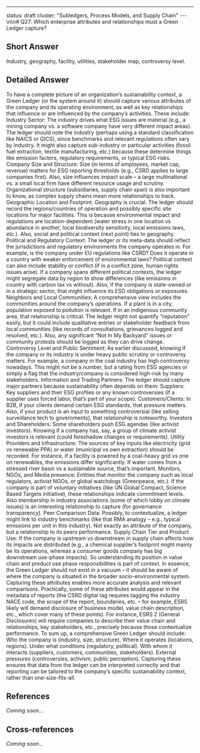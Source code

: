 ---
status: draft
cluster: "Subledgers, Process Models, and Supply Chain"
---\n\n# Q27: Which enterprise attributes and relationships must a Green Ledger capture?

## Short Answer

Industry, geography, facility, utilities, stakeholder map, controversy level.

## Detailed Answer

To have a complete picture of an organization’s sustainability context, a Green Ledger (or the system around it) should capture various attributes of the company and its operating environment, as well as key relationships that influence or are influenced by the company’s activities. These include:
Industry Sector: The industry drives what ESG issues are material (e.g., a mining company vs. a software company have very different impact areas). The ledger should note the industry (perhaps using a standard classification like NAICS or GICS), since benchmarks and relevant regulations often vary by industry. It might also capture sub-industry or particular activities (fossil fuel extraction, textile manufacturing, etc.) because these determine things like emission factors, regulatory requirements, or typical ESG risks.
Company Size and Structure: Size (in terms of employees, market cap, revenue) matters for ESG reporting thresholds (e.g., CSRD applies to large companies first). Also, size influences impact scale – a large multinational vs. a small local firm have different resource usage and scrutiny. Organizational structure (subsidiaries, supply chain span) is also important to know, as complex supply chains mean more relationships to track.
Geographic Location and Footprint: Geography is crucial. The ledger should record the regions/countries of operation and possibly specific site locations for major facilities. This is because environmental impact and regulations are location-dependent (water stress in one location vs abundance in another, local biodiversity sensitivity, local emissions laws, etc.). Also, social and political context (next point) ties to geography.
Political and Regulatory Context: The ledger or its meta-data should reflect the jurisdictions and regulatory environments the company operates in. For example, is the company under EU regulations like CSRD? Does it operate in a country with weaker enforcement of environmental laws? Political context can also include stability or conflict (if in a conflict zone, human rights issues arise). If a company spans different political contexts, the ledger might segregate data by region to show differences (like emissions in country with carbon tax vs without). Also, if the company is state-owned or in a strategic sector, that might influence its ESG obligations or exposures.
Neighbors and Local Communities: A comprehensive view includes the communities around the company’s operations. If a plant is in a city, population exposed to pollution is relevant. If in an indigenous community area, that relationship is critical. The ledger might not quantify “reputation” easily, but it could include qualitative entries or stakeholder feedback from local communities (like records of consultations, grievances logged and resolved, etc.). Also, any significant “Not In My Backyard” issues or community protests should be logged as they can drive change.
Controversy Level and Public Sentiment: As earlier discussed, knowing if the company or its industry is under heavy public scrutiny or controversy matters. For example, a company in the coal industry has high controversy nowadays. This might not be a number, but a rating from ESG agencies or simply a flag that the industry/company is considered high-risk by many stakeholders.
Information and Trading Partners: The ledger should capture major partners because sustainability often depends on them:
Suppliers: Key suppliers and their ESG profiles or any known controversies (if a supplier uses forced labor, that’s part of your scope).
Customers/Clients: In B2B, if your clients demand certain ESG standards, that pressure matters. Also, if your product is an input to something controversial (like selling surveillance tech to governments), that relationship is noteworthy.
Investors and Shareholders: Some shareholders push ESG agendas (like activist investors). Knowing if a company has, say, a group of climate activist investors is relevant (could foreshadow changes or requirements).
Utility Providers and Infrastructure: The sources of key inputs like electricity (grid vs renewable PPA) or water (municipal vs own extraction) should be recorded. For instance, if a facility is powered by a coal-heavy grid vs one on renewables, the emissions differ significantly. If water comes from a stressed river basin vs a sustainable source, that’s important.
Monitors, NGOs, and Media presence: Entities that monitor the company such as local regulators, activist NGOs, or global watchdogs (Greenpeace, etc.). If the company is part of voluntary initiatives (like UN Global Compact, Science Based Targets initiative), these relationships indicate commitment levels. Also membership in industry associations (some of which lobby on climate issues) is an interesting relationship to capture (for governance transparency).
Peer Comparison Data: Possibly, to contextualize, a ledger might link to industry benchmarks (like that RMA analogy – e.g., typical emissions per unit in this industry). Not exactly an attribute of the company, but a relationship to its peers performance.
Supply Chain Tier and Product Use: If the company is upstream vs downstream in supply chain affects how its impacts are distributed (e.g., a chemical supplier’s footprint might mainly be its operations, whereas a consumer goods company has big downstream use-phase impacts). So understanding its position in value chain and product use phase responsibilities is part of context.
In essence, the Green Ledger should not exist in a vacuum – it should be aware of where the company is situated in the broader socio-environmental system. Capturing these attributes enables more accurate analysis and relevant comparisons.
Practically, some of these attributes would appear in the metadata of reports (the CSRD digital tag requires tagging the industry NACE code, the scope of the report, boundaries, etc. – for example, ESRS likely will demand disclosure of business model, value chain description, etc., which cover many of these points). For instance, ESRS 2 (General Disclosures) will require companies to describe their value chain and relationships, key stakeholders, etc., precisely because those contextualize performance.
To sum up, a comprehensive Green Ledger should include:
Who the company is (industry, size, structure).
Where it operates (locations, regions).
Under what conditions (regulatory, political).
With whom it interacts (suppliers, customers, communities, stakeholders).
External pressures (controversies, activism, public perception).
Capturing these ensures that data from the ledger can be interpreted correctly and that reporting can be tailored to the company’s specific sustainability context, rather than one-size-fits-all.

## References

*Coming soon...*

## Cross-references

*Coming soon...*